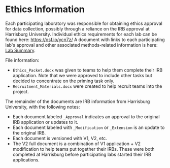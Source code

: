 # Ethics Information

Each participating laboratory was responsible for obtaining ethics approval for data collection, possibly through a reliance on the IRB approval at Harrisburg University. Individual ethics requirements for each lab can be found here: <https://osf.io/ycn7z/> A document with links to each participating lab's approval and other associated methods-related information is here: [Lab Summary](https://osf.io/ty4hp).

File information:

-   `Ethics_Packet.docx` was given to teams to help them complete their IRB application. Note that we were approved to include other tasks but decided to concentrate on the priming task only.
-   `Recruitment_Materials.docx` were created to help recruit teams into the project.

The remainder of the documents are IRB information from Harrisburg University, with the following notes:

-   Each document labeled `_Approval` indicates an approval to the original IRB application or updates to it.
-   Each document labeled with `_Modification` or `_Extension` is an update to the original IRB.
-   Each document is versioned with V1, V2, etc.
-   The V2 full document is a combination of V1 application + V2 modification to help teams put together their IRBs. These were both completed at Harrisburg before participating labs started their IRB applications.
